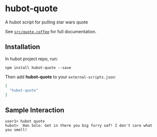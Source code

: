 # hubot-quote

A hubot script for pulling star wars quote

See [`src/quote.coffee`](src/quote.coffee) for full documentation.

## Installation

In hubot project repo, run:

`npm install hubot-quote --save`

Then add **hubot-quote** to your `external-scripts.json`:

```json
[
  "hubot-quote"
]
```

## Sample Interaction

```
user1> hubot quote
hubot>  Han Solo: Get in there you big furry oaf! I don't care what you smell!
```
